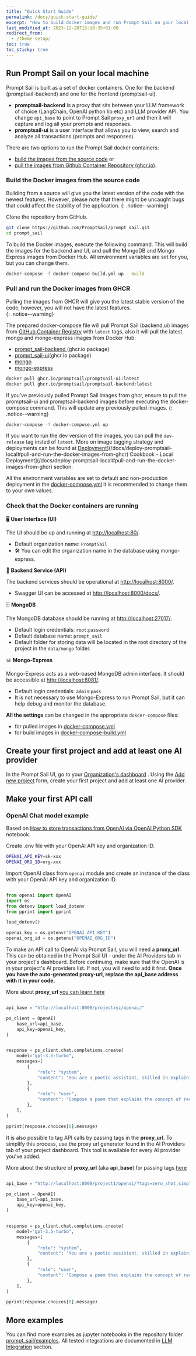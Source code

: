 ```yaml
---
title: "Quick Start Guide"
permalink: /docs/quick-start-guide/
excerpt: "How to build docker images and run Prompt Sail on your local machine and make your first API call."
last_modified_at: 2023-12-28T15:18:35+01:00
redirect_from:
  - /theme-setup/
toc: true
toc_sticky: true
---
```





## Run Prompt Sail on your local machine

Prompt Sail is built as a set of docker containers. One for the backend (promptsail-backend) and one for the frontend (promptsail-ui).

- **promptsail-backend** is a proxy that sits between your LLM framework of choice (LangChain, OpenAI python lib etc) and LLM provider API. You change `api_base` to point to Prompt Sail `proxy_url` and then it will capture and log all your prompts and responses. 
- **promptsail-ui** is a user interface that allows you to view, search and analyze all transactions (prompts and responses).


There are two options to run the Prompt Sail docker containers: 
* [build the images from the source code](#build-the-docker-images-from-the-source-code) or 
* [pull the images from Github Container Repository (ghcr.io)](#pull-and-run-the-docker-images-from-ghcr).



### Build the Docker images from the source code


Building from a source will give you the latest version of the code with the newest features. However, please note that there might be uncaught bugs that could affect the stability of the application.
{: .notice--warning}


Clone the repository from GitHub.

```bash
git clone https://github.com/PromptSail/prompt_sail.git
cd prompt_sail
``` 

To build the Docker images, execute the following command. This will build the images for the backend and UI, and pull the MongoDB and Mongo Express images from Docker Hub.
All environment variables are set for you, but you can change them. 
```bash
docker-compose -f docker-compose-build.yml up --build
```


### Pull and run the Docker images from GHCR

Pulling the images from GHCR will give you the latest stable version of the code, however, you will not have the latest features.  
{: .notice--warning}

The prepared docker-compose file will pull Prompt Sail (backend,ui) images from [GitHub Container Registry](https://github.com/orgs/PromptSail/packages?repo_name=prompt_sail) with `latest` tags, also it will pull the latest mongo and mongo-express images from Docker Hub:

* [prompt_sail-backend ](https://github.com/PromptSail/prompt_sail/pkgs/container/promptsail-backend)(ghcr.io package)
* [prompt_sail-ui](https://github.com/PromptSail/prompt_sail/pkgs/container/promptsail-ui)(ghcr.io package)
* [mongo](https://hub.docker.com/_/mongo)
* [mongo-express](https://hub.docker.com/_/mongo-express)



```bash
docker pull ghcr.io/promptsail/promptsail-ui:latest
docker pull ghcr.io/promptsail/promptsail-backend:latest
```

If you've previously pulled Prompt Sail images from ghcr, ensure to pull the promptsail-ui and promptsail-backend images before executing the docker-compose command. This will update any previously pulled images. 
{: .notice--warning}

```bash
docker-compose -f docker-compose.yml up
``` 

If you want to run the dev version of the images, you can pull the `dev-release` tag insted of `latest`. More on image tagging strategy and deployments can be found at [Deployment](/docs/deploy-promptsail-local#pull-and-run-the-docker-images-from-ghcr)](/docs/deploy-promptsail-local#pull-and-run-the-docker-images-from-ghcr) Cookbook - Local Deployment](/docs/deploy-promptsail-local#pull-and-run-the-docker-images-from-ghcr) section.


All the environment variables are set to default and non-production deployment in the [docker-compose.yml](https://github.com/PromptSail/prompt_sail/blob/main/docker-compose.yml) it is recommended to change them to your own values. 



### Check that the Docker containers are running



🖥️ **User Interface (UI)**

The UI should be up and running at [http://localhost:80/](http://localhost:80/).
- Default organization name: `PromptSail`
- 🛠️ You can edit the organization name in the database using mongo-express.


🔧 **Backend Service (API)**

The backend services should be operational at [http://localhost:8000/](http://localhost:8000/). 
- Swagger UI can be accessed at [http://localhost:8000/docs/](http://localhost:8000/docs/).




🗄️ **MongoDB**

The MongoDB database should be running at [http://localhost:27017/](http://localhost:27017/). 
- Default login credentials: `root`:`password`
- Default database name: `prompt_sail`
- Default folder for storing data will be located in the root directory of the project in the `data/mongo` folder.


📊 **Mongo-Express**

Mongo-Express acts as a web-based MongoDB admin interface. It should be accessible at [http://localhost:8081/](http://localhost:8081/). 
- Default login credentials: `admin`:`pass`
- It is not necessary to use Mongo-Express to run Prompt Sail, but it can help debug and monitor the database.


**All the settings** can be changed in the appropriate `dokcer-compose` files: 

* for pulled images in [docker-compose.yml](https://github.com/PromptSail/prompt_sail/blob/main/docker-compose.yml) 
* for build images in [docker-compose-build.yml](https://github.com/PromptSail/prompt_sail/blob/main/docker-compose-build.yml)



## Create your first project and add at least one AI provider

In the Prompt Sail UI, go to your [Organization's dashboard](/docs/organization-dashboard) . Using the [Add new project](/docs/how-to-setup-llm-proxy-project/) form, create your first project and add at least one AI provider. 


## Make your first API call

### OpenAI Chat model example

Based on [How to store transactions from OpenAI via OpenAI Python SDK](https://github.com/PromptSail/prompt_sail/blob/examples/examples/openai_sdk_openai.ipynb) notebook.


Create .env file with your OpenAI API key and organization ID.

```bash
OPENAI_API_KEY=sk-xxx
OPENAI_ORG_ID=org-xxx
```

Import OpenAI class from `openai` module and create an instance of the class with your OpenAI API key and organization ID.



```python 

from openai import OpenAI
import os
from dotenv import load_dotenv
from pprint import pprint

load_dotenv()

openai_key = os.getenv("OPENAI_API_KEY")
openai_org_id = os.getenv("OPENAI_ORG_ID")
```

To make an API call to OpenAI via Prompt Sail, you will need a **proxy_url**. This can be obtained in the Prompt Sail UI - under the AI Providers tab in your project's dashboard. Before continuing, make sure that the OpenAI is in your project's AI providers list. If not, you will need to add it first. **Once you have the auto-generated proxy-url, replace the **api_base** address with it in your code.**

More about **proxy_url** [you can learn here](https://promptsail.github.io/prompt_sail/docs/storing-transactions/)

```python

api_base = "http://localhost:8000/projectxyz/openai/"

ps_client = OpenAI(
    base_url=api_base,
    api_key=openai_key,
)


response = ps_client.chat.completions.create(
    model="gpt-3.5-turbo",
    messages=[
        {
            "role": "system",
            "content": "You are a poetic assistant, skilled in explaining complex programming concepts with creative flair.",
        },
        {
            "role": "user",
            "content": "Compose a poem that explains the concept of recursion in programming.",
        },
    ],
)

pprint(response.choices[0].message)

```


It is also possible to tag API calls by passing tags in the **proxy_url**. To simplify this process, use the proxy url generator found in the AI Providers tab of your project dashboard. This tool is available for every AI provider you've added.

More about the structure of **proxy_url** (aka **api_base**) for passing tags [here](/docs/storing-transactions/)


```python

api_base = "http://localhost:8000/project1/openai/?tags=zero_shot,simple_prompt,dev1,poc&target_path="

ps_client = OpenAI(
    base_url=api_base,
    api_key=openai_key,
)


response = ps_client.chat.completions.create(
    model="gpt-3.5-turbo",
    messages=[
        {
            "role": "system",
            "content": "You are a poetic assistant, skilled in explaining complex programming concepts with creative flair.",
        },
        {
            "role": "user",
            "content": "Compose a poem that explains the concept of recursion in programming.",
        },
    ],
)

pprint(response.choices[0].message)

```

## More examples

You can find more examples as jupyter notebooks in the repository folder [prompt_sail/examples](https://github.com/PromptSail/prompt_sail/tree/docs/examples). All tested integrations are documented in [LLM Integration](/docs/llm-integrations/) section.